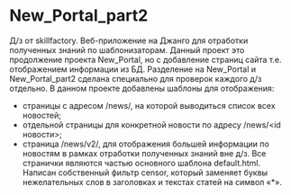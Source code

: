 # New_Portal_part2
Д/з от skillfactory. Веб-приложение на Джанго для отработки полученных знаний по шаблонизаторам. Данный проект это продолжение проекта New_Portal, но с добавление страниц сайта т.е. отображением информации из БД.
Разделение на New_Portal и New_Portal_part2 сделана специально для проверок каждого д/з отдельно.
В данном проекте добавлены шаблоны для отображения:
- страницы с адресом /news/, на которой выводиться список всех новостей;
- отдельной страницы для конкретной новости по адресу /news/<id новости>;
- страница /news/v2/, для отображения большей информации по новостям в рамках отработки полученных знаний вне д/з.
Все странички являются частью основного шаблона default.html.
Написан собственный фильтр censor, который заменяет буквы нежелательных слов в заголовках и текстах статей на символ «*».
